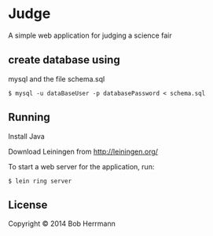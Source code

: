 # Judge

A simple web application for judging a science fair

## create database using 

 mysql and the file schema.sql

    $ mysql -u dataBaseUser -p databasePassword < schema.sql

## Running

Install Java 

Download Leiningen from http://leiningen.org/

To start a web server for the application, run:

    $ lein ring server

## License

Copyright © 2014 Bob Herrmann


